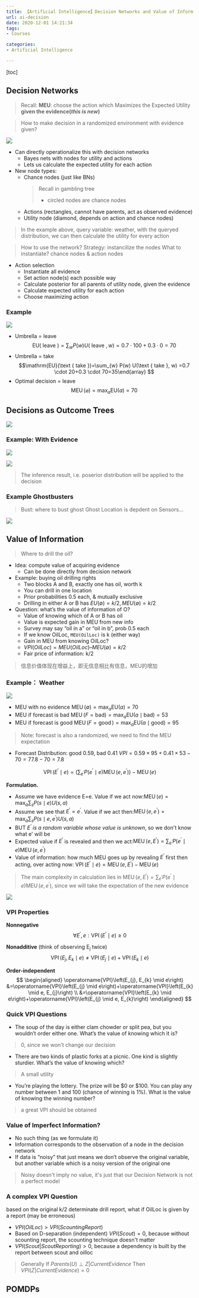 ```yaml
---
title: 【Artificial Intelligence】Decision Networks and Value of Information
url: ai-decision
date: 2020-12-01 14:21:34
tags: 
- Courses

categories: 
- Artificial Intelligence

---
```



<!--more-->

[toc]


## Decision Networks

> Recall: **MEU**: choose the action which Maximizes the Expected Utility **given the evidence(*this is new*)**

> How to make decision in a randomized environment with evidence given?

![](img/12-01-14-25-40.png)

- Can directly operationalize this with decision networks
  - Bayes nets with nodes for utility and actions
  - Lets us calculate the expected utility for each action
- New node types:
  - Chance nodes (just like BNs)
    > Recall in gambling tree
    > - circled nodes are chance nodes
  - Actions (rectangles, cannot have parents, act as observed evidence)
  - Utility node (diamond, depends on action and chance nodes)
  
> In the example above, query variable: weather, with the queryed distribution, we can then calculate the utility for every action


> How to use the network?
> Strategy: instancilize the nodes
> What to instantiate? chance nodes & action nodes


- Action selection
  - Instantiate all evidence
  - Set action node(s) each possible way
  - Calculate posterior for all parents of utility node, given the evidence
  - Calculate expected utility for each action
  - Choose maximizing action

### Example
![](img/12-01-14-32-43.png)
- Umbrella = leave
    $$
    \mathrm{EU}(\text { leave })=\sum_{w} P(w) U(\text { leave }, w)  =0.7 \cdot 100+0.3 \cdot 0=70
    $$
- Umbrella = take
    $$\mathrm{EU}(\text { take })=\sum_{w} P(w) U(\text { take }, w) =0.7 \cdot 20+0.3 \cdot 70=35\end{array}
    $$
- Optimal decision = leave
    $$
    \operatorname{MEU}(\varnothing)=\max _{a} \mathrm{EU}(a)=70
    $$

## Decisions as Outcome Trees

![](img/12-01-14-42-23.png)

### Example: With Evidence

![](img/12-01-14-43-47.png)

![](img/12-01-14-43-55.png)

> The inference result, i.e. poserior distribution will be applied to the decision

### Example Ghostbusters

> Bust: where to bust ghost
> Ghost Location is depdent on Sensors...

![](img/12-01-15-13-33.png)

## Value of Information
> Where to drill the oil?

- Idea: compute value of acquiring evidence 
  - Can be done directly from decision network
- Example: buying oil drilling rights
  - Two blocks A and B, exactly one has oil, worth k
  - You can drill in one location
  - Prior probabilities 0.5 each, & mutually exclusive
  - Drilling in either A or B has $EU(\emptyset) = k/2, MEU(\emptyset) = k/2$
- Question: what’s the value of information of O?
  - Value of knowing which of A or B has oil
  - Value is expected gain in MEU from new info
  - Survey may say “oil in a” or “oil in b”, prob 0.5 each 
  - If we know OilLoc, `MEU(OilLoc)` is k (either way)
  - Gain in MEU from knowing OilLoc?
  - $VPI(OilLoc) = MEU(OilLoc) – MEU(\emptyset) = k/2$
  - Fair price of information: k/2
> 信息价值体现在增益上，即无信息相比有信息，MEU的增加


### Example： Weather


![](img/12-01-15-25-10.png)

- MEU with no evidence
  $\operatorname{MEU}(\emptyset)=\max _{a} \mathrm{EU}(a)=70$
- MEU if forecast is bad
  $\operatorname{MEU}(F=\mathrm{bad})=\max _{a} \mathrm{EU}(a \mid \mathrm{bad})=53$
- MEU if forecast is good
  $\operatorname{MEU}(F=\operatorname{good})=\max _{a} \mathrm{EU}(a \mid \mathrm{good})=95$
> Note: forecast is also a randomized, we need to find the MEU expectation
- Forecast Distribution: good 0.59, bad 0.41
  $VPI = 0.59 \times 95 + 0.41 \times 53 - 70 = 77.8 - 70 = 7.8$

$$
\operatorname{VPI}\left(E^{\prime} \mid e\right)=\left(\sum_{e^{\prime}} P\left(e^{\prime} \mid e\right) \operatorname{MEU}\left(e, e^{\prime}\right)\right)-\operatorname{MEU}(e)
$$

**Formulation.**

- Assume we have evidence E=e. Value if we act now:$\operatorname{MEU}(e)=\max _{a} \sum_{s} P(s \mid e) U(s, a)$
- Assume we see that $E^{\prime}=e^{\prime} .$ Value if we act then:$\operatorname{MEU}\left(e, e^{\prime}\right)=\max _{a} \sum_{s} P\left(s \mid e, e^{\prime}\right) U(s, a)$
- BUT _$E^{\prime}$ is a random variable whose value is unknown_, so we don't know what e' will be 
- Expected value if $E^{\prime}$ is revealed and then we act:$\operatorname{MEU}\left(e, E^{\prime}\right)=\sum_{e^{\prime}} P\left(e^{\prime} \mid e\right) \operatorname{MEU}\left(e, e^{\prime}\right)$
- Value of information: how much MEU goes up by revealing $E^{\prime}$ first then acting, over acting now: $\operatorname{VPI}\left(E^{\prime} \mid e\right)=\operatorname{MEU}\left(e, E^{\prime}\right)-\operatorname{MEU}(e)$

> The main complexity in calculation lies in $\operatorname{MEU}\left(e, E^{\prime}\right)=\sum_{e^{\prime}} P\left(e^{\prime} \mid e\right) \operatorname{MEU}\left(e, e^{\prime}\right)$, since we will take the expectation of the new evidence

![](img/12-01-15-34-06.png)


### VPI Properties

**Nonnegative**
$$
\forall E^{\prime}, e: \operatorname{VPI}\left(E^{\prime} \mid e\right) \geq 0
$$

**Nonadditive** (think of observing $\mathrm{E}_{\mathrm{j}}$ twice)
$$
\operatorname{VPI}\left(E_{j}, E_{k} \mid e\right) \neq \operatorname{VPI}\left(E_{j} \mid e\right)+\operatorname{VPI}\left(E_{k} \mid e\right)
$$

**Order-independent**
$$
\begin{aligned}
\operatorname{VPI}\left(E_{j}, E_{k} \mid e\right) &=\operatorname{VPI}\left(E_{j} \mid e\right)+\operatorname{VPI}\left(E_{k} \mid e, E_{j}\right) \\
&=\operatorname{VPI}\left(E_{k} \mid e\right)+\operatorname{VPI}\left(E_{j} \mid e, E_{k}\right)
\end{aligned}
$$

### Quick VPI Questions
- The soup of the day is either clam chowder or split pea, but you wouldn’t order either one. What’s the value of knowing which it is?
> 0, since we won't change our decision

- There are two kinds of plastic forks at a picnic. One kind is slightly sturdier. What’s the value of knowing which?
> A small utility

- You’re playing the lottery. The prize will be $0 or $100. You can play any number between 1 and 100 (chance of winning is 1%). What is the value of knowing the winning number?
> a great VPI should be obtained

### Value of Imperfect Information?

- No such thing (as we formulate it)
- Information corresponds to the observation of a node in the decision network
- If data is “noisy” that just means we don’t observe the original variable, but another variable which is a noisy version of the original one

> Noisy doesn't imply no value, it's just that our Decision Network is not a perfect model

### A complex VPI Question

based on the original k/2 determinate drill report, what if OilLoc is given by a report (may be erroneous)

- $VPI(OilLoc) > VPI(ScountingReport)$
- Based on D-separation (independent)
  $VPI(Scout) = 0$, because without scounting report, the scounting technique doesn't matter
- $VPI(Scout|ScoutReporting) > 0$, because a dependency is built by the report between scout and oilloc

> Generally 
> If $Parents(U)\perp Z | CurrentEvidence$ Then $VPI( Z | CurrentEvidence) = 0$



## POMDPs

